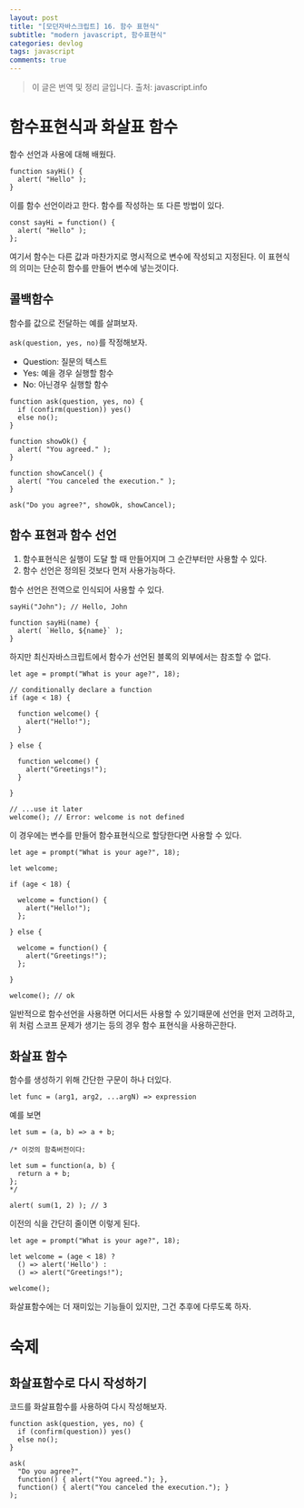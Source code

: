 ```yaml
---
layout: post
title: "[모던자바스크립트] 16. 함수 표현식"
subtitle: "modern javascript, 함수표현식"
categories: devlog
tags: javascript
comments: true
---
```


> 이 글은 번역 및 정리 글입니다.
> 출처: javascript.info

# 함수표현식과 화살표 함수

함수 선언과 사용에 대해 배웠다.

```
function sayHi() {
  alert( "Hello" );
}
```

이를 함수 선언이라고 한다. 함수를 작성하는 또 다른 방법이 있다.

```
const sayHi = function() {
  alert( "Hello" );
};
```

여기서 함수는 다른 값과 마찬가지로 명시적으로 변수에 작성되고 지정된다. 이 표현식의 의미는 단순히 함수를 만들어 변수에 넣는것이다.

## 콜백함수

함수를 값으로 전달하는 예를 살펴보자.

`ask(question, yes, no)`를 작정해보자.

- Question: 질문의 텍스트
- Yes: 예을 경우 실행할 함수
- No: 아닌경우 실행할 함수

```
function ask(question, yes, no) {
  if (confirm(question)) yes()
  else no();
}

function showOk() {
  alert( "You agreed." );
}

function showCancel() {
  alert( "You canceled the execution." );
}

ask("Do you agree?", showOk, showCancel);
```

## 함수 표현과 함수 선언

1. 함수표현식은 실행이 도달 할 때 만들어지며 그 순간부터만 사용할 수 있다.
2. 함수 선언은 정의된 것보다 먼저 사용가능하다.

함수 선언은 전역으로 인식되어 사용할 수 있다.

```
sayHi("John"); // Hello, John

function sayHi(name) {
  alert( `Hello, ${name}` );
}
```

하지만 최신자바스크립트에서 함수가 선언된 블록의 외부에서는 참조할 수 없다.

```
let age = prompt("What is your age?", 18);

// conditionally declare a function
if (age < 18) {

  function welcome() {
    alert("Hello!");
  }

} else {

  function welcome() {
    alert("Greetings!");
  }

}

// ...use it later
welcome(); // Error: welcome is not defined
```

이 경우에는 변수를 만들어 함수표현식으로 할당한다면 사용할 수 있다.

```
let age = prompt("What is your age?", 18);

let welcome;

if (age < 18) {

  welcome = function() {
    alert("Hello!");
  };

} else {

  welcome = function() {
    alert("Greetings!");
  };

}

welcome(); // ok
```

일반적으로 함수선언을 사용하면 어디서든 사용할 수 있기때문에 선언을 먼저 고려하고, 위 처럼 스코프 문제가 생기는 등의 경우 함수 표현식을 사용하곤한다.

## 화살표 함수

함수를 생성하기 위해 간단한 구문이 하나 더있다.

```
let func = (arg1, arg2, ...argN) => expression
```

예를 보면

```
let sum = (a, b) => a + b;

/* 이것의 함축버전이다:

let sum = function(a, b) {
  return a + b;
};
*/

alert( sum(1, 2) ); // 3
```

이전의 식을 간단히 줄이면 이렇게 된다.

```
let age = prompt("What is your age?", 18);

let welcome = (age < 18) ?
  () => alert('Hello') :
  () => alert("Greetings!");

welcome();
```

화살표함수에는 더 재미있는 기능들이 있지만, 그건 추후에 다루도록 하자.

# 숙제

## 화살표함수로 다시 작성하기

코드를 화살표함수를 사용하여 다시 작성해보자.

```
function ask(question, yes, no) {
  if (confirm(question)) yes()
  else no();
}

ask(
  "Do you agree?",
  function() { alert("You agreed."); },
  function() { alert("You canceled the execution."); }
);
```
